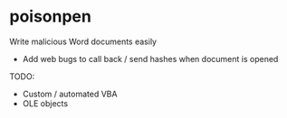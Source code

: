 # poisonpen

Write malicious Word documents easily

 - Add web bugs to call back / send hashes when document is opened

TODO:

 - Custom / automated VBA 
 - OLE objects
